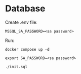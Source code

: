 # Database

Create .env file:
```
MSSQL_SA_PASSWORD=<sa password>
```

Run:
```
docker compose up -d

export SA_PASSWORD=<sa password>

./init.sql
```